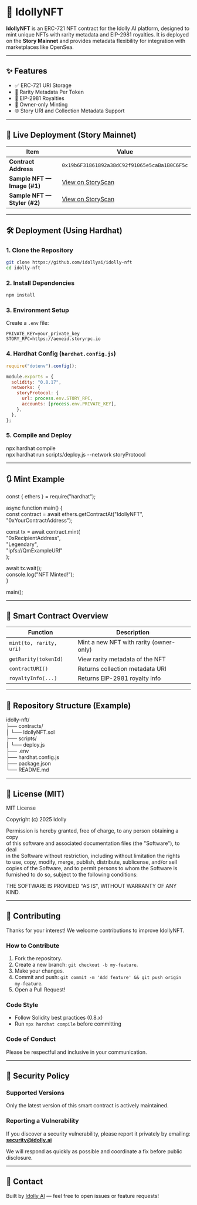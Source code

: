 # 🎤 IdollyNFT

**IdollyNFT** is an ERC-721 NFT contract for the Idolly AI platform, designed to mint unique NFTs with rarity metadata and EIP-2981 royalties. It is deployed on the **Story Mainnet** and provides metadata flexibility for integration with marketplaces like OpenSea.

---

## ✨ Features

- ✅ ERC-721 URI Storage  
- 🌈 Rarity Metadata Per Token  
- 💸 EIP-2981 Royalties  
- 🔐 Owner-only Minting  
- 🌐 Story URI and Collection Metadata Support  

---

## 🔗 Live Deployment (Story Mainnet)

| Item                         | Value                                                                                                     |
| ---------------------------- | --------------------------------------------------------------------------------------------------------- |
| **Contract Address**         | `0x19b6F31861892a38dC92f91065e5caBa1B0C6F5c`                                                              |
| **Sample NFT — Image (#1)**  | [View on StoryScan](https://www.storyscan.io/token/0x19b6F31861892a38dC92f91065e5caBa1B0C6F5c/instance/1) |
| **Sample NFT — Styler (#2)** | [View on StoryScan](https://www.storyscan.io/token/0x19b6F31861892a38dC92f91065e5caBa1B0C6F5c/instance/2) |

---


## 🛠️ Deployment (Using Hardhat)

### 1. Clone the Repository

```bash
git clone https://github.com/idollyai/idolly-nft
cd idolly-nft
```

### 2. Install Dependencies

```bash
npm install
```

### 3. Environment Setup

Create a `.env` file:

```env
PRIVATE_KEY=your_private_key
STORY_RPC=https://aeneid.storyrpc.io
```

### 4. Hardhat Config (`hardhat.config.js`)

```js
require("dotenv").config();

module.exports = {
  solidity: "0.8.17",
  networks: {
    storyProtocol: {
      url: process.env.STORY_RPC,
      accounts: [process.env.PRIVATE_KEY],
    },
  },
};
```

### 5. Compile and Deploy

npx hardhat compile  
npx hardhat run scripts/deploy.js --network storyProtocol

---

## 🔃 Mint Example

const { ethers } = require("hardhat");

async function main() {  
  const contract = await ethers.getContractAt("IdollyNFT", "0xYourContractAddress");

  const tx = await contract.mint(  
    "0xRecipientAddress",  
    "Legendary",  
    "ipfs://QmExampleURI"  
  );

  await tx.wait();  
  console.log("NFT Minted!");  
}

main();

---

## 🔎 Smart Contract Overview

| Function                | Description                               |
|-------------------------|-------------------------------------------|
| `mint(to, rarity, uri)` | Mint a new NFT with rarity (owner-only)   |
| `getRarity(tokenId)`    | View rarity metadata of the NFT           |
| `contractURI()`         | Returns collection metadata URI           |
| `royaltyInfo(...)`      | Returns EIP-2981 royalty info             |

---

## 📂 Repository Structure (Example)

idolly-nft/  
├── contracts/  
│   └── IdollyNFT.sol  
├── scripts/  
│   └── deploy.js  
├── .env  
├── hardhat.config.js  
├── package.json  
└── README.md  

---

## 📄 License (MIT)

MIT License

Copyright (c) 2025 Idolly

Permission is hereby granted, free of charge, to any person obtaining a copy  
of this software and associated documentation files (the "Software"), to deal  
in the Software without restriction, including without limitation the rights  
to use, copy, modify, merge, publish, distribute, sublicense, and/or sell  
copies of the Software, and to permit persons to whom the Software is  
furnished to do so, subject to the following conditions:

THE SOFTWARE IS PROVIDED "AS IS", WITHOUT WARRANTY OF ANY KIND.

---

## 🤝 Contributing

Thanks for your interest! We welcome contributions to improve IdollyNFT.

### How to Contribute

1. Fork the repository.  
2. Create a new branch: `git checkout -b my-feature`.  
3. Make your changes.  
4. Commit and push: `git commit -m 'Add feature' && git push origin my-feature`.  
5. Open a Pull Request!

### Code Style

- Follow Solidity best practices (0.8.x)  
- Run `npx hardhat compile` before committing  

### Code of Conduct

Please be respectful and inclusive in your communication.

---

## 🔐 Security Policy

### Supported Versions

Only the latest version of this smart contract is actively maintained.

### Reporting a Vulnerability

If you discover a security vulnerability, please report it privately by emailing: **security@idolly.ai**

We will respond as quickly as possible and coordinate a fix before public disclosure.

---

## 💬 Contact

Built by [Idolly AI](https://idolly.ai) — feel free to open issues or feature requests!
